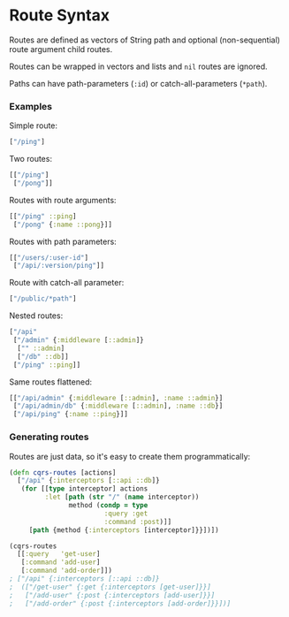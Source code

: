 # Route Syntax

Routes are defined as vectors of String path and optional (non-sequential) route argument child routes.

Routes can be wrapped in vectors and lists and `nil` routes are ignored.

Paths can have path-parameters (`:id`) or catch-all-parameters (`*path`).

### Examples

Simple route:

```clj
["/ping"]
```

Two routes:

```clj
[["/ping"]
 ["/pong"]]
```

Routes with route arguments:

```clj
[["/ping" ::ping]
 ["/pong" {:name ::pong}]]
```

Routes with path parameters:

```clj
[["/users/:user-id"]
 ["/api/:version/ping"]]
```

Route with catch-all parameter:

```clj
["/public/*path"]
```

Nested routes:

```clj
["/api"
 ["/admin" {:middleware [::admin]}
  ["" ::admin]
  ["/db" ::db]]
 ["/ping" ::ping]]
```

Same routes flattened:

```clj
[["/api/admin" {:middleware [::admin], :name ::admin}]
 ["/api/admin/db" {:middleware [::admin], :name ::db}]
 ["/api/ping" {:name ::ping}]]
```

### Generating routes

Routes are just data, so it's easy to create them programmatically:

```clj
(defn cqrs-routes [actions]
  ["/api" {:interceptors [::api ::db]}
   (for [[type interceptor] actions
         :let [path (str "/" (name interceptor))
               method (condp = type
                        :query :get
                        :command :post)]]
     [path {method {:interceptors [interceptor]}}])])
```

```clj
(cqrs-routes
  [[:query   'get-user]
   [:command 'add-user]
   [:command 'add-order]])
; ["/api" {:interceptors [::api ::db]}
;  (["/get-user" {:get {:interceptors [get-user]}}]
;   ["/add-user" {:post {:interceptors [add-user]}}]
;   ["/add-order" {:post {:interceptors [add-order]}}])]
```

